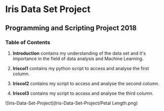 # Iris Data Set Project
## Programming and Scripting Project 2018

### **Table of Contents**
1. **Introduction** contains my understanding of the data set and it's importance in the field of data analysis and Machine Learning.

2. **Iriscol1** contains my python script to access and analyse the first column.

3. **Iriscol2** contains my script to access and analyse the second column.

4. **Iriscol3** contains my script to access and analyse the third column.

![Iris-Data-Set-Project](Iris-Data-Set-Project/Petal Length.png)




